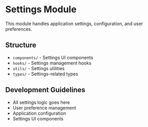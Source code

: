 # Settings Module

This module handles application settings, configuration, and user preferences.

## Structure

- `components/` - Settings UI components
- `hooks/` - Settings management hooks
- `utils/` - Settings utilities
- `types/` - Settings-related types

## Development Guidelines

- All settings logic goes here
- User preference management
- Application configuration
- Settings UI components
